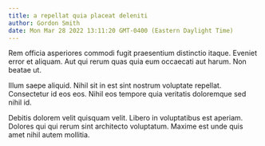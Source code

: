 ```yaml
---
title: a repellat quia placeat deleniti
author: Gordon Smith
date: Mon Mar 28 2022 13:11:20 GMT-0400 (Eastern Daylight Time)
---
```

Rem officia asperiores commodi fugit praesentium distinctio itaque. Eveniet error et aliquam. Aut qui rerum quas quia eum occaecati aut harum. Non beatae ut.

 Illum saepe aliquid. Nihil sit in est sint nostrum voluptate repellat. Consectetur id eos eos. Nihil eos tempore quia veritatis doloremque sed nihil id.

 Debitis dolorem velit quisquam velit. Libero in voluptatibus est aperiam. Dolores qui qui rerum sint architecto voluptatum. Maxime est unde quis amet nihil autem mollitia.